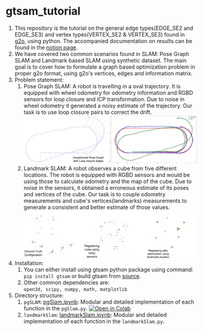 # gtsam_tutorial  

1. This repository is the tutorial on the general edge types(EDGE_SE2 and EDGE_SE3) and vertex types(VERTEX_SE2 & VERTEX_SE3) found in [g2o](https://github.com/RainerKuemmerle/g2o), using python. The accompanied documentation on results can be found in the [notion page](https://hirohamada.notion.site/Graph-Based-SLAM-6e550b19ebff41b9a8550b9c4442d742).  
2. We have covered two common scenarios found in SLAM: Pose Graph SLAM and Landmark based SLAM using synthetic dataset. The main goal is to cover how to formulate a graph based optimization problem in proper g2o format, using g2o's vertices, edges and information matrix.  
3. Problem statement:  
	1. Pose Graph SLAM: A robot is travelling in a oval trajectory. It is equipped with wheel odometry for odometry information and RGBD sensors for loop closure and ICP transformation. Due to noise in wheel odometry it generated a noisy estimate of the trajectory. Our task is to use loop closure pairs to correct the drift.  
	![Alt Text](pgSlam/results/lc_pose_graph.png)  
	2. Landmark SLAM: A robot observes a cube from five different locations. The robot is equipped with RGBD sensors and would be using those to calculate odometry and the map of the cube. Due to noise in the sensors, it obtained a erroneous estimate of its poses and vertices of the cube. Our task is to couple odometry measurements and cube's vertices(landmarks) measurements to generate a consistent and better estimate of those values.  
	![Alt Text](landmarkSlam/results/gtsam_landmark.png)  
4. Installation:  
	1. You can either install using gtsam python package using command: `pip install gtsam` or build gtsam from [source](https://github.com/borglab/gtsam/blob/develop/INSTALL.md).  
	2. Other common dependencies are:   
		`open3d, scipy, numpy, math, matplotlib`  
5. Directory structure:  
	1. `pgSLAM`: [pgSlam.ipynb](pgSlam/pgSlam.ipynb):  Modular and detailed implementation of each function in the `pgSlam.py`.  [![Open in Colab]([[https://colab.research.google.com/assets/colab-badge.svg)](https://colab.research.google.com/github/mhd-medfa/recognize-anything/blob/main/recognize_anything_demo.ipynb](https://colab.research.google.com/drive/1rDH8wC7XqMftrDDOlAdEfXf8B_vowL31?usp=sharing)](https://colab.research.google.com/drive/1rDH8wC7XqMftrDDOlAdEfXf8B_vowL31?usp=sharing))
	2. `landmarkSlam`: [landmarkSlam.ipynb](landmarkSlam/landmarkSlam.ipynb):  Modular and detailed implementation of each function in the `landmarkSlam.py`.  

